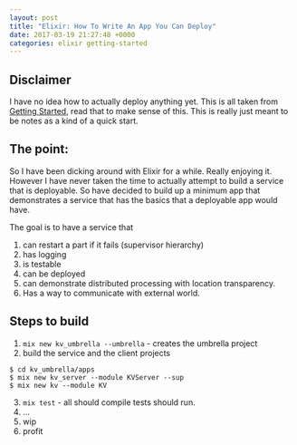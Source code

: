 ```yaml
---
layout: post
title: "Elixir: How To Write An App You Can Deploy"
date: 2017-03-19 21:27:48 +0000
categories: elixir getting-started
---
```


## Disclaimer
I have no idea how to actually deploy anything yet. This is all taken from
[Getting Started](http://elixir-lang.org/getting-started), read that to make sense of this.
This is really just meant to be notes as a kind of a quick start.

## The point:

So I have been dicking around with Elixir for a while. Really enjoying it. However
I have never taken the time to actually attempt to build a service that is deployable.
So have decided to build up a minimum app that demonstrates a service that has the
basics that a deployable app would have.

The goal is to have a service that
1. can restart a part if it fails (supervisor hierarchy)
2. has logging
3. is testable
4. can be deployed
5. can demonstrate distributed processing with location transparency.
6. Has a way to communicate with external world.


## Steps to build
1. `mix new kv_umbrella --umbrella` - creates the umbrella project
2. build the service and the client projects
```
$ cd kv_umbrella/apps
$ mix new kv_server --module KVServer --sup
$ mix new kv --module KV
```
3. `mix test` - all should compile tests should run.
4. ...
5. wip
6. profit
